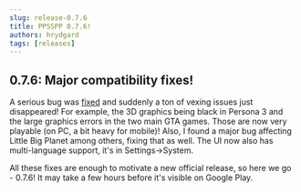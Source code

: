 ```yaml
---
slug: release-0.7.6
title: PPSSPP 0.7.6!
authors: hrydgard
tags: [releases]
---
```


## 0.7.6: Major compatibility fixes!

A serious bug was [fixed](https://github.com/hrydgard/ppsspp/commit/1dd738f3119d5171e6c1b2ea974e5a6f21fd810f) and suddenly a ton of vexing issues just disappeared! For example, the 3D graphics being black in Persona 3 and the large graphics errors in the two main GTA games. Those are now very playable (on PC, a bit heavy for mobile)! Also, I found a major bug affecting Little Big Planet among others, fixing that as well. The UI now also has multi-language support, it's in Settings->System.

All these fixes are enough to motivate a new official release, so here we go - 0.7.6! It may take a few hours before it's visible on Google Play.
